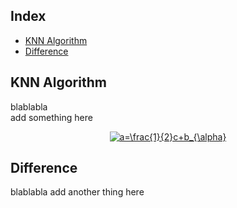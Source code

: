 

## Index
- [KNN Algorithm](#KNN-Algorithm)
- [Difference](#Difference)

## KNN Algorithm
blablabla<br/>
add something here 

<div align="center"><a href="https://www.codecogs.com/eqnedit.php?latex=a=\frac{1}{2}c&plus;b_{\alpha}" target="_blank"><img src="https://latex.codecogs.com/gif.latex?a=\frac{1}{2}c&plus;b_{\alpha}" title="a=\frac{1}{2}c+b_{\alpha}" /></a></div>



## Difference
blablabla
add another thing here
<!--stackedit_data:
eyJoaXN0b3J5IjpbMTU5NzU4NDI1NCwyMDczNDU3MTIxLDIwNz
k4MDA1NzgsMTY4NTQ5ODE1OSwtNDU3Njk0NTkwLC0xNDg4NDg4
ODAsLTQwNTA5ODcxMywtNDA1MDk4NzEzXX0=
-->
